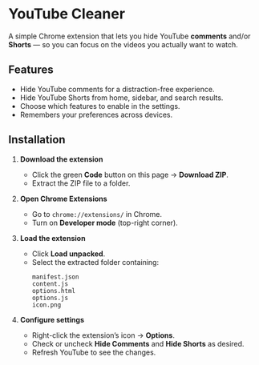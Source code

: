 # YouTube Cleaner

A simple Chrome extension that lets you hide YouTube **comments** and/or **Shorts** — so you can focus on the videos you actually want to watch.

## Features
- Hide YouTube comments for a distraction-free experience.
- Hide YouTube Shorts from home, sidebar, and search results.
- Choose which features to enable in the settings.
- Remembers your preferences across devices.

## Installation
1. **Download the extension**  
   - Click the green **Code** button on this page → **Download ZIP**.  
   - Extract the ZIP file to a folder.

2. **Open Chrome Extensions**  
   - Go to `chrome://extensions/` in Chrome.  
   - Turn on **Developer mode** (top-right corner).

3. **Load the extension**  
   - Click **Load unpacked**.  
   - Select the extracted folder containing:
     ```
     manifest.json
     content.js
     options.html
     options.js
     icon.png
     ```

4. **Configure settings**  
   - Right-click the extension’s icon → **Options**.  
   - Check or uncheck **Hide Comments** and **Hide Shorts** as desired.
   - Refresh YouTube to see the changes.